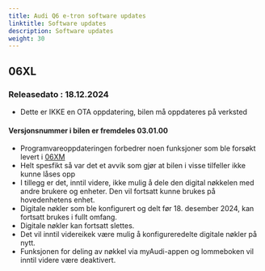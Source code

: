 ```yaml
---
title: Audi Q6 e-tron software updates
linktitle: Software updates
description: Software updates
weight: 30
---
```


## 06XL

### Releasedato : 18.12.2024

- Dette er IKKE en OTA oppdatering, bilen må oppdateres på verksted

#### Versjonsnummer i bilen er fremdeles 03.01.00

- Programvareoppdateringen forbedrer noen funksjoner som ble forsøkt levert i [06XM](../patch06xm/)
- Helt spesfikt så var det et avvik som gjør at bilen i visse tilfeller ikke kunne låses opp
- I tillegg er det, inntil videre, ikke mulig å dele den digital nøkkelen med andre brukere og enheter. Den vil fortsatt kunne brukes på hovedenhetens enhet.
- Digitale nøkler som ble konfigurert og delt før 18. desember 2024, kan fortsatt brukes i fullt omfang.
- Digitale nøkler kan fortsatt slettes.
- Det vil inntil videreikek være mulig å konfigureredelte digitale nøkler på nytt.
- Funksjonen for deling av nøkkel via myAudi-appen og lommeboken vil inntil videre være deaktivert.
